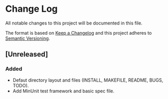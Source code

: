 # Change Log

All notable changes to this project will be documented in this file.

The format is based on [Keep a Changelog]() and this project adheres to
[Semantic Versioning]().

## [Unreleased]

### Added

- Defaut directory layout and files (INSTALL, MAKEFILE, README, BUGS, TODO).
- Add MinUnit test framework and basic spec file.
